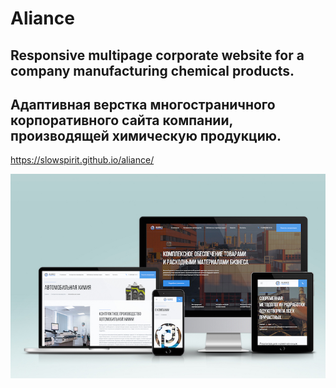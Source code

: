 # Aliance
## Responsive multipage corporate website for a company manufacturing chemical products.
## Адаптивная верстка многостраничного корпоративного сайта компании, производящей химическую продукцию.

https://slowspirit.github.io/aliance/

<img src="./aliance_mockup_700.jpg">
